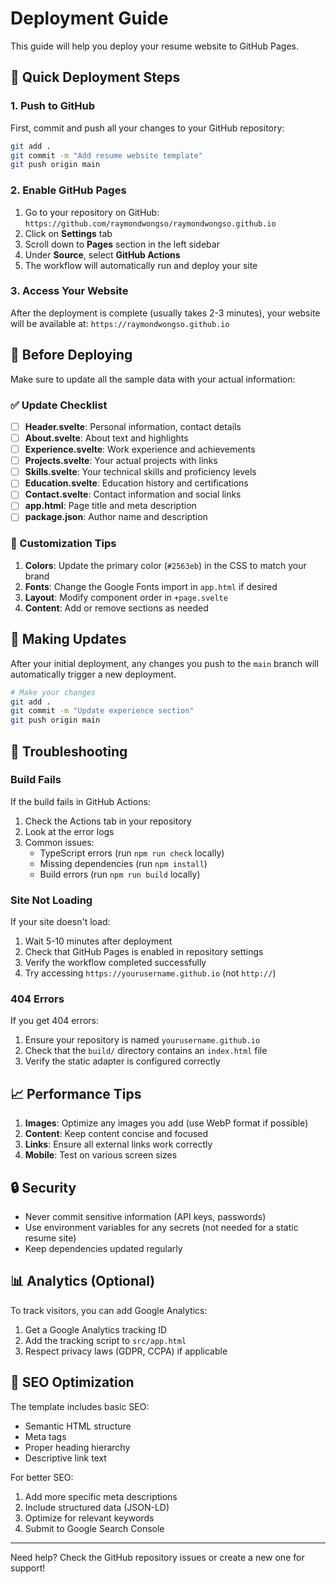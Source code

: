 # Deployment Guide

This guide will help you deploy your resume website to GitHub Pages.

## 🚀 Quick Deployment Steps

### 1. Push to GitHub

First, commit and push all your changes to your GitHub repository:

```bash
git add .
git commit -m "Add resume website template"
git push origin main
```

### 2. Enable GitHub Pages

1. Go to your repository on GitHub: `https://github.com/raymondwongso/raymondwongso.github.io`
2. Click on **Settings** tab
3. Scroll down to **Pages** section in the left sidebar
4. Under **Source**, select **GitHub Actions**
5. The workflow will automatically run and deploy your site

### 3. Access Your Website

After the deployment is complete (usually takes 2-3 minutes), your website will be available at:
`https://raymondwongso.github.io`

## 📝 Before Deploying

Make sure to update all the sample data with your actual information:

### ✅ Update Checklist

- [ ] **Header.svelte**: Personal information, contact details
- [ ] **About.svelte**: About text and highlights
- [ ] **Experience.svelte**: Work experience and achievements
- [ ] **Projects.svelte**: Your actual projects with links
- [ ] **Skills.svelte**: Your technical skills and proficiency levels
- [ ] **Education.svelte**: Education history and certifications
- [ ] **Contact.svelte**: Contact information and social links
- [ ] **app.html**: Page title and meta description
- [ ] **package.json**: Author name and description

### 🎨 Customization Tips

1. **Colors**: Update the primary color (`#2563eb`) in the CSS to match your brand
2. **Fonts**: Change the Google Fonts import in `app.html` if desired
3. **Layout**: Modify component order in `+page.svelte`
4. **Content**: Add or remove sections as needed

## 🔄 Making Updates

After your initial deployment, any changes you push to the `main` branch will automatically trigger a new deployment.

```bash
# Make your changes
git add .
git commit -m "Update experience section"
git push origin main
```

## 🐛 Troubleshooting

### Build Fails

If the build fails in GitHub Actions:

1. Check the Actions tab in your repository
2. Look at the error logs
3. Common issues:
   - TypeScript errors (run `npm run check` locally)
   - Missing dependencies (run `npm install`)
   - Build errors (run `npm run build` locally)

### Site Not Loading

If your site doesn't load:

1. Wait 5-10 minutes after deployment
2. Check that GitHub Pages is enabled in repository settings
3. Verify the workflow completed successfully
4. Try accessing `https://yourusername.github.io` (not `http://`)

### 404 Errors

If you get 404 errors:

1. Ensure your repository is named `yourusername.github.io`
2. Check that the `build/` directory contains an `index.html` file
3. Verify the static adapter is configured correctly

## 📈 Performance Tips

1. **Images**: Optimize any images you add (use WebP format if possible)
2. **Content**: Keep content concise and focused
3. **Links**: Ensure all external links work correctly
4. **Mobile**: Test on various screen sizes

## 🔒 Security

- Never commit sensitive information (API keys, passwords)
- Use environment variables for any secrets (not needed for a static resume site)
- Keep dependencies updated regularly

## 📊 Analytics (Optional)

To track visitors, you can add Google Analytics:

1. Get a Google Analytics tracking ID
2. Add the tracking script to `src/app.html`
3. Respect privacy laws (GDPR, CCPA) if applicable

## 🎯 SEO Optimization

The template includes basic SEO:

- Semantic HTML structure
- Meta tags
- Proper heading hierarchy
- Descriptive link text

For better SEO:

1. Add more specific meta descriptions
2. Include structured data (JSON-LD)
3. Optimize for relevant keywords
4. Submit to Google Search Console

---

Need help? Check the GitHub repository issues or create a new one for support!
